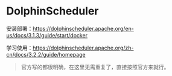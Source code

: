 # DolphinScheduler

安装部署：https://dolphinscheduler.apache.org/en-us/docs/3.1.3/guide/start/docker

学习使用：https://dolphinscheduler.apache.org/zh-cn/docs/3.2.2/guide/homepage

> 官方写的都很明确，在这里无需重复了，直接按照官方来就行。



